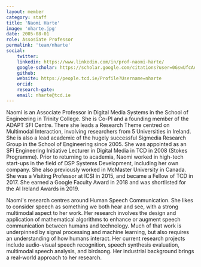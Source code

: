 ```yaml
---
layout: member
category: staff
title: 'Naomi Harte'
image: 'nharte.jpg'
date: 2005-08-01
role: Assosiate Professor
permalink: 'team/nharte'
social:
    twitter: 
    linkedin: https://www.linkedin.com/in/prof-naomi-harte/
    google-scholar: https://scholar.google.com/citations?user=0GswUfcAAAAJ&hl=en
    github: 
    website: https://people.tcd.ie/Profile?Username=nharte
    orcid:
    research-gate: 
    email: nharte@tcd.ie
---
```


Naomi is an Associate Professor in Digital Media Systems in the School of
Engineering in Trinity College. She is Co-PI and a founding member of the ADAPT
SFI Centre. There she leads a Research Theme centred on Multimodal Interaction,
involving researchers from 5 Universities in Ireland. She is also a lead
academic of the hugely successful Sigmedia Research Group in the School of
Engineering since 2005. She was appointed as an SFI Engineering Initiative Lecturer in
Digital Media in TCD in 2008 (Stokes Programme). Prior to returning to academia,
Naomi worked in high-tech start-ups in the field of DSP Systems Development,
including her own company. She also previously worked in McMaster University in
Canada. She was a Visiting Professor at ICSI in 2015, and became a Fellow of TCD
in 2017. She earned a Google Faculty Award in 2018 and was shortlisted for the
AI Ireland Awards in 2019.

Naomi's research centres around Human Speech Communication. She likes to
consider speech as something we both hear and see, with a strong multimodal
aspect to her work. Her research involves the design and application of
mathematical algorithms to enhance or augment speech communication between
humans and technology. Much of that work is underpinned by signal processing and
machine learning, but also requires an understanding of how humans interact. Her
current research projects include audio-visual speech recognition, speech
synthesis evaluation, multimodal speech analysis, and birdsong. Her industrial
background brings a real-world approach to her research.

